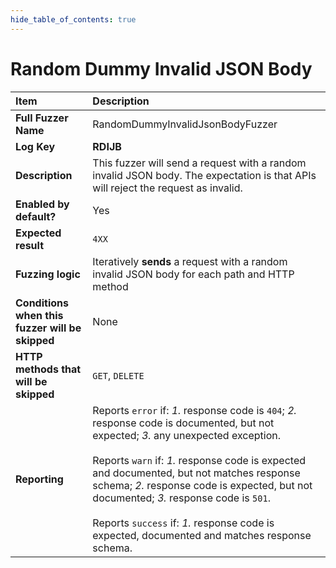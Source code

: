 ```yaml
--- 
hide_table_of_contents: true
---
```


# Random Dummy Invalid JSON Body

| Item                                            | Description                                                                                                                                                                                                                                                                                                                                                                                                                                 |
|:------------------------------------------------|:--------------------------------------------------------------------------------------------------------------------------------------------------------------------------------------------------------------------------------------------------------------------------------------------------------------------------------------------------------------------------------------------------------------------------------------------|
| **Full Fuzzer Name**                            | RandomDummyInvalidJsonBodyFuzzer                                                                                                                                                                                                                                                                                                                                                                                                            |
| **Log Key**                                     | **RDIJB**                                                                                                                                                                                                                                                                                                                                                                                                                                   |
| **Description**                                 | This fuzzer will send a request with a random invalid JSON body. The expectation is that APIs will reject the request as invalid.                                                                                                                                                                                                                                                                                                           |
| **Enabled by default?**                         | Yes                                                                                                                                                                                                                                                                                                                                                                                                                                         |
| **Expected result**                             | `4XX`                                                                                                                                                                                                                                                                                                                                                                                                                                       |
| **Fuzzing logic**                               | Iteratively **sends** a request with a random invalid JSON body for each path and HTTP method                                                                                                                                                                                                                                                                                                                                               |
| **Conditions when this fuzzer will be skipped** | None                                                                                                                                                                                                                                                                                                                                                                                                                                        |
| **HTTP methods that will be skipped**           | `GET`, `DELETE`                                                                                                                                                                                                                                                                                                                                                                                                                             |
| **Reporting**                                   | Reports `error` if: *1.* response code is `404`; *2.* response code is documented, but not expected; *3.* any unexpected exception. <br/><br/> Reports `warn` if: *1.* response code is expected and documented, but not matches response schema; *2.* response code is expected, but not documented; *3.* response code is `501`. <br/><br/> Reports `success` if: *1.* response code is expected, documented and matches response schema. | 
